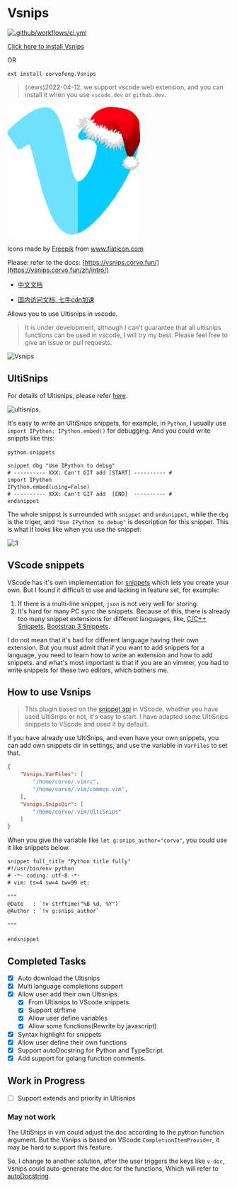 # Vsnips

[![.github/workflows/ci.yml](https://github.com/corvofeng/Vsnips/actions/workflows/ci.yml/badge.svg)](https://github.com/corvofeng/Vsnips/actions/workflows/ci.yml)

[Click here to install Vsnips](https://corvo.myseu.cn/vscode/corvofeng.Vsnips)

OR

```
ext install corvofeng.Vsnips
```

> (news)2022-04-12, we support vscode web extension, and you can install it when you use `vscode.dev` or `github.dev`.


![](./images/vimeo.png)
<div>Icons made by <a href="https://www.freepik.com" title="Freepik">Freepik</a> from <a href="https://www.flaticon.com/" title="Flaticon">www.flaticon.com</a></div>

Please: refer to the docs: [https://vsnips.corvo.fun/](https://vsnips.corvo.fun/zh/intro/)

* [中文文档](https://vsnips.corvo.fun/zh/intro/)

* [国内访问文档, 七牛cdn加速](https://vsnips.rawforcorvofeng.cn/)

Allows you to use Ultisnips in vscode.

> It is under development, although I can't guarantee that
> all ultisnips functions can be used in vscode, I will try my best.
> Please feel free to give an issue or pull requests.

![Vsnips][7]

## UltiSnips

For details of Ultisnips, please refer [here][1].

![ultisnips][2].

It's easy to write an UltiSnips snippets, for example, in `Python`,
I usually use `import IPython; IPython.embed()` for debugging.
And you could write snippts like this:

`python.snippets`

```snippets
snippet dbg "Use IPython to debug"
# ---------- XXX: Can't GIT add [START] ---------- #
import IPython
IPython.embed(using=False)
# ---------- XXX: Can't GIT add  [END]  ---------- #
endsnippet
```

The whole snippst is surrounded with `snippet` and `endsnippet`,
while the `dbg` is the triger, and `"Use IPython to debug"` is
description for this snippet. This is what it looks like when you use the snippet:

![3][3]

## VScode snippets

VScode has it's own implementation for [snippets][4] which lets you create your own. But I found it difficult to use and lacking in feature set, for example:

1. If there is a multi-line snippet, `json` is not very well for storing.
2. It's hard for many PC sync the snippets. Because of this, there is already too many snippet extensions for different languages, like, [C/C++ Snippets][5], [Bootstrap 3 Snippets][6].

I do not mean that it's bad for different language having their own extension.
But you must admit that if you want to  add snippets for a language,
you need to learn how to write an extension and how to add snippets.
and what's most important is that if you are an vimmer, you had to
write snippets for these two editors, which bothers me.


## How to use Vsnips

> This plugin based on the [snippet api][8] in VScode, whether
> you have used UltiSnips or not, it's easy to start.
> I have adapted some UltiSnips snippets to VScode and used it by default.

If you have already use UltiSnips, and even have your own snippets,
you can add own snippets dir in settings, and use the variable in `VarFiles`
to set that.

```json
{
    "Vsnips.VarFiles": [
        "/home/corvo/.vimrc",
        "/home/corvo/.vim/common.vim",
    ],
    "Vsnips.SnipsDir": [
        "/home/corvo/.vim/UltiSnips"
    ]
}
```

When you give the variable like `let g:snips_author="corvo"`, you could
use it like snippets below.

```snippets
snippet full_title "Python title fully"
#!/usr/bin/env python
# -*- coding: utf-8 -*-
# vim: ts=4 sw=4 tw=99 et:

"""
@Date   : `!v strftime("%B %d, %Y")`
@Author : `!v g:snips_author`

"""

endsnippet
```

## Completed Tasks

- [x] Auto download the Ultisnips
- [x] Multi language completions support
- [x] Allow user add their own Ultisnips.
    - [x] From Ultisnips to VScode snippets.
    - [x] Support strftime
    - [x] Allow user define variables
    - [x] Allow some functions(Rewrite by javascript)
- [x] Syntax highlight for snippets
- [x] Allow user define their own functions
- [x] Support autoDocstring for Python and TypeScript.
- [x] Add support for golang function comments.

## Work in Progress

- [ ] Support extends and priority in Ultisnips

### May not work

The UltiSnips in vim could adjust the doc according to the
python function argument. But the Vsnips is based on VScode
`CompletionItemProvider`, it may be hard to support this feature.

So, I change to another solution, after the user triggers the keys like `v-doc`,
Vsnips could auto-generate the doc for the functions,
Which will refer to [autoDocstring][9].


[1]: https://github.com/SirVer/ultisnips
[2]: https://camo.githubusercontent.com/296aecf30e1607233814196db6bd3f5f47e70c73/68747470733a2f2f7261772e6769746875622e636f6d2f5369725665722f756c7469736e6970732f6d61737465722f646f632f64656d6f2e676966
[3]: https://user-images.githubusercontent.com/12025071/62412148-14cad280-b631-11e9-8d9c-01a65a2550ef.gif
[4]: https://code.visualstudio.com/docs/editor/userdefinedsnippets#_creating-your-own-snippets
[5]: https://marketplace.visualstudio.com/items?itemName=hars.CppSnippets
[6]: https://marketplace.visualstudio.com/items?itemName=wcwhitehead.bootstrap-3-snippets
[7]: https://user-images.githubusercontent.com/12025071/62412552-19928500-b637-11e9-8335-dfe3f0ca0688.gif
[8]: https://code.visualstudio.com/api/references/vscode-api#CompletionItemProvider
[9]: https://marketplace.visualstudio.com/items?itemName=njpwerner.autodocstring
